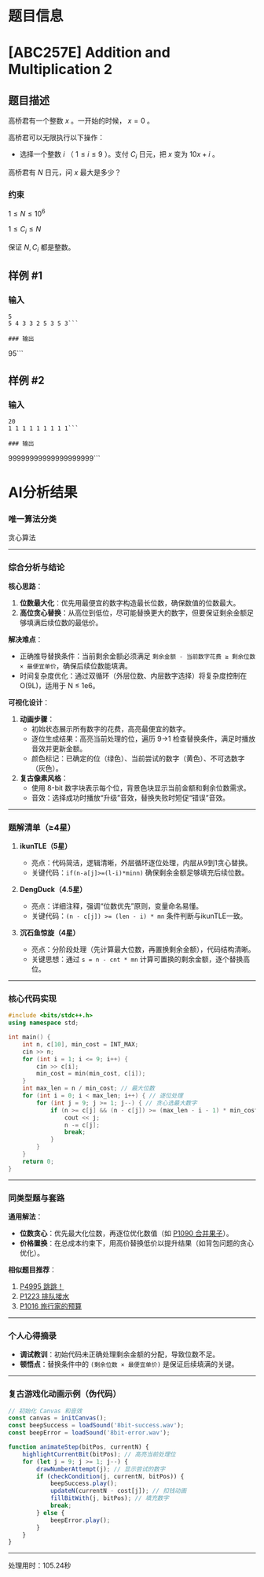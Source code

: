 # 题目信息

# [ABC257E] Addition and Multiplication 2

## 题目描述

高桥君有一个整数 $x$ 。一开始的时候， $x=0$ 。

高桥君可以无限执行以下操作：

- 选择一个整数 $i$ （ $1 \leq i \leq 9$ ）。支付 $C_i$ 日元，把 $x$ 变为 $10x+i$ 。

高桥君有 $N$ 日元，问 $x$ 最大是多少？

### 约束 ###

$1 \leq N \leq 10^6$

$1 \leq C_i \leq N$

保证 $N,C_i$ 都是整数。

## 样例 #1

### 输入

```
5
5 4 3 3 2 5 3 5 3```

### 输出

```
95```

## 样例 #2

### 输入

```
20
1 1 1 1 1 1 1 1 1```

### 输出

```
99999999999999999999```

# AI分析结果



### 唯一算法分类
贪心算法

---

### 综合分析与结论
**核心思路**：  
1. **位数最大化**：优先用最便宜的数字构造最长位数，确保数值的位数最大。  
2. **高位贪心替换**：从高位到低位，尽可能替换更大的数字，但要保证剩余金额足够填满后续位数的最低价。

**解决难点**：  
- 正确推导替换条件：当前剩余金额必须满足 `剩余金额 - 当前数字花费 ≥ 剩余位数 × 最便宜单价`，确保后续位数能填满。  
- 时间复杂度优化：通过双循环（外层位数、内层数字选择）将复杂度控制在 O(9L)，适用于 N ≤ 1e6。

**可视化设计**：  
1. **动画步骤**：  
   - 初始状态展示所有数字的花费，高亮最便宜的数字。  
   - 逐位生成结果：高亮当前处理的位，遍历 9→1 检查替换条件，满足时播放音效并更新金额。  
   - 颜色标记：已确定的位（绿色）、当前尝试的数字（黄色）、不可选数字（灰色）。  
2. **复古像素风格**：  
   - 使用 8-bit 数字块表示每个位，背景色块显示当前金额和剩余位数需求。  
   - 音效：选择成功时播放“升级”音效，替换失败时短促“错误”音效。  

---

### 题解清单（≥4星）
1. **ikunTLE（5星）**  
   - 亮点：代码简洁，逻辑清晰，外层循环逐位处理，内层从9到1贪心替换。  
   - 关键代码：`if(n-a[j]>=(l-i)*minn)` 确保剩余金额足够填充后续位数。  

2. **DengDuck（4.5星）**  
   - 亮点：详细注释，强调“位数优先”原则，变量命名易懂。  
   - 关键代码：`(n - c[j]) >= (len - i) * mn` 条件判断与ikunTLE一致。  

3. **沉石鱼惊旋（4星）**  
   - 亮点：分阶段处理（先计算最大位数，再置换剩余金额），代码结构清晰。  
   - 关键思想：通过 `s = n - cnt * mn` 计算可置换的剩余金额，逐个替换高位。  

---

### 核心代码实现
```cpp
#include <bits/stdc++.h>
using namespace std;

int main() {
    int n, c[10], min_cost = INT_MAX;
    cin >> n;
    for (int i = 1; i <= 9; i++) {
        cin >> c[i];
        min_cost = min(min_cost, c[i]);
    }
    int max_len = n / min_cost; // 最大位数
    for (int i = 0; i < max_len; i++) { // 逐位处理
        for (int j = 9; j >= 1; j--) { // 贪心选最大数字
            if (n >= c[j] && (n - c[j]) >= (max_len - i - 1) * min_cost) {
                cout << j;
                n -= c[j];
                break;
            }
        }
    }
    return 0;
}
```

---

### 同类型题与套路
**通用解法**：  
- **位数贪心**：优先最大化位数，再逐位优化数值（如 [P1090 合并果子](https://www.luogu.com.cn/problem/P1090)）。  
- **价格置换**：在总成本约束下，用高价替换低价以提升结果（如背包问题的贪心优化）。  

**相似题目推荐**：  
1. [P4995 跳跳！](https://www.luogu.com.cn/problem/P4995)  
2. [P1223 排队接水](https://www.luogu.com.cn/problem/P1223)  
3. [P1016 旅行家的预算](https://www.luogu.com.cn/problem/P1016)  

---

### 个人心得摘录
- **调试教训**：初始代码未正确处理剩余金额的分配，导致位数不足。  
- **顿悟点**：替换条件中的 `(剩余位数 × 最便宜单价)` 是保证后续填满的关键。  

---

### 复古游戏化动画示例（伪代码）
```javascript
// 初始化 Canvas 和音效
const canvas = initCanvas();
const beepSuccess = loadSound('8bit-success.wav');
const beepError = loadSound('8bit-error.wav');

function animateStep(bitPos, currentN) {
    highlightCurrentBit(bitPos); // 高亮当前处理位
    for (let j = 9; j >= 1; j--) {
        drawNumberAttempt(j); // 显示尝试的数字
        if (checkCondition(j, currentN, bitPos)) {
            beepSuccess.play();
            updateN(currentN - cost[j]); // 扣钱动画
            fillBitWith(j, bitPos); // 填充数字
            break;
        } else {
            beepError.play();
        }
    }
}
```

---
处理用时：105.24秒